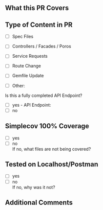 ## What this PR Covers  
  
  
## Type of Content in PR  

- [ ] Spec Files
- [ ] Controllers / Facades / Poros
- [ ] Service Requests
- [ ] Route Change
- [ ] Gemfile Update
- [ ] Other:  


Is this a fully completed API Endpoint?  

- [ ] yes - API Endpoint: 
- [ ] no  

## Simplecov 100% Coverage  
- [ ] yes
- [ ] no  
If no, what files are not being covered?  

## Tested on Localhost/Postman  
- [ ] yes
- [ ] no  
If no, why was it not?  

## Additional Comments